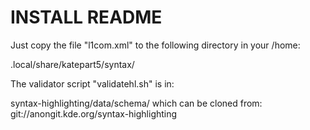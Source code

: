 INSTALL README
==============
Just copy the file "l1com.xml" to the following directory in your /home:

.local/share/katepart5/syntax/

The validator script "validatehl.sh" is in:

syntax-highlighting/data/schema/
which can be cloned from: git://anongit.kde.org/syntax-highlighting
